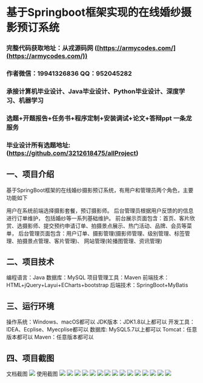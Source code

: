基于Springboot框架实现的在线婚纱摄影预订系统
=
###  完整代码获取地址：从戎源码网 ([https://armycodes.com/](https://armycodes.com/))
###  作者微信：19941326836  QQ：952045282 
###  承接计算机毕业设计、Java毕业设计、Python毕业设计、深度学习、机器学习
###  选题+开题报告+任务书+程序定制+安装调试+论文+答辩ppt 一条龙服务
###  毕业设计所有选题地址:(https://github.com/3212618475/allProject)


一、项目介绍
---
基于SpringBoot框架的在线婚纱摄影预订系统，有用户和管理员两个角色，主要功能如下

用户在系统前端选择摄影套餐，预订摄影师。 后台管理员根据用户反馈的的信息进行订单维护，
包括婚纱等一系列基础维护。
前台展示页面包含：首页、客片欣赏、选摄影师、提交预约申请订单、拍摄景点展示、热门活动、品牌、会员等菜单，
后台管理页面包含：用户订单、摄影管理(摄影师管理、级别管理、标签管理、拍摄景点管理、客片管理)、
网站管理(轮播图管理、资讯管理)


二、项目技术
---
编程语言：Java
数据库：MySQL
项目管理工具：Maven
前端技术：HTML+jQuery+Layui+ECharts+bootstrap
后端技术：SpringBoot+MyBatis

三、运行环境
---
操作系统：Windows、macOS都可以
JDK版本：JDK1.8以上都可以
开发工具：IDEA、Ecplise、Myecplise都可以
数据库: MySQL5.7以上都可以
Tomcat：任意版本都可以
Maven：任意版本都可以

四、项目截图
---
文档截图
![](limage/1.png)
使用截图
![](image/1.png)
![](image/2.png)
![](image/3.png)
![](image/4.png)
![](image/5.png)
![](image/6.png)
![](image/7.png)
![](image/8.png)
![](image/9.png)
![](image/10.png)
![](image/11.png)
![](image/12.png)
![](image/13.png)
![](image/14.png)
![](image/15.png)
